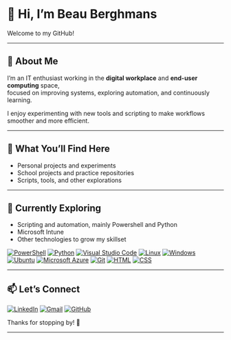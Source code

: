 # 👋 Hi, I’m Beau Berghmans

Welcome to my GitHub!

---

## 💼 About Me

I’m an IT enthusiast working in the **digital workplace** and **end-user computing** space,  
focused on improving systems, exploring automation, and continuously learning.  

I enjoy experimenting with new tools and scripting to make workflows smoother and more efficient.  

---

## 🔧 What You’ll Find Here

- Personal projects and experiments  
- School projects and practice repositories  
- Scripts, tools, and other explorations

---

## 🌱 Currently Exploring

- Scripting and automation, mainly Powershell and Python
- Microsoft Intune
- Other technologies to grow my skillset

[![PowerShell](https://img.shields.io/badge/PowerShell-%235391FE.svg?logo=powershell&logoColor=white)](#)
[![Python](https://img.shields.io/badge/Python-3776AB?logo=python&logoColor=fff)](#)
[![Visual Studio Code](https://custom-icon-badges.demolab.com/badge/Visual%20Studio%20Code-0078d7.svg?logo=vsc&logoColor=white)](#)
[![Linux](https://img.shields.io/badge/Linux-FCC624?logo=linux&logoColor=black)](#)
[![Windows](https://custom-icon-badges.demolab.com/badge/Windows-0078D6?logo=windows11&logoColor=white)](#)
[![Ubuntu](https://img.shields.io/badge/Ubuntu-E95420?logo=ubuntu&logoColor=white)](#)
[![Microsoft Azure](https://custom-icon-badges.demolab.com/badge/Microsoft%20Azure-0089D6?logo=msazure&logoColor=white)](#)
[![Git](https://img.shields.io/badge/Git-F05032?logo=git&logoColor=fff)](#)
[![HTML](https://img.shields.io/badge/HTML-%23E34F26.svg?logo=html5&logoColor=white)](#)
[![CSS](https://img.shields.io/badge/CSS-1572B6?logo=css3&logoColor=fff)](#)

---

## 📫 Let’s Connect

[![LinkedIn](https://custom-icon-badges.demolab.com/badge/LinkedIn-0A66C2?logo=linkedin-white&logoColor=fff)](https://www.linkedin.com/in/beauberghmans/)
[![Gmail](https://img.shields.io/badge/Gmail-D14836?logo=gmail&logoColor=white)](beauberghmans@gmail.com)
[![GitHub](https://img.shields.io/badge/GitHub-%23121011.svg?logo=github&logoColor=white)](https://github.com/beauberghmans)

Thanks for stopping by! 🚀

---
